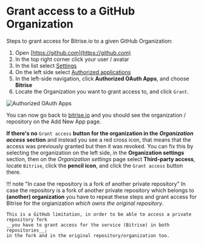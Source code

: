 # Grant access to a GitHub Organization

Steps to grant access for Bitrise.io to a given GitHub Organization:

1. Open [https://github.com](https://github.com)
2. In the top right corner click your user / avatar
3. In the list select [Settings](https://github.com/settings/profile)
4. On the left side select [Authorized applications](https://github.com/settings/applications)
5. In the left-side navigation, click **Authorized OAuth Apps**, and choose **Bitrise**
6. Locate the Organization you want to grant access to, and click `Grant`.

![Authorized OAuth Apps](https://github.com/OrganizationDummy/devcenter/tree/acf5f40e38b6dcf6fe62e839a4c04acb31fdebd2/img/faq/authorized-oauth-apps.png)

You can now go back to [bitrise.io](https://www.bitrise.io) and you should see the organization / repository on the Add New App page.

**If there's no** `Grant access` **button for the organization in the** _**Organization access**_ **section** and instead you see a red cross icon, that means that the access was previously granted but then it was revoked. You can fix this by selecting the organization on the left side, in the **Organization settings** section, then on the _Organization settings_ page select **Third-party access**, locate `Bitrise`, click the **pencil icon**, and click the `Grant access` button there.

!!! note "In case the repository is a fork of another private repository" In case the repository is a fork of another private repository which belongs to **\(another\) organization** you have to repeat these steps and grant access for Bitrise for the orgianization _which owns the original repository_.

```text
This is a GitHub limitation, in order to be able to access a private repository fork
__you have to grant access for the service (Bitrise) in both repositories__;
in the fork and in the original repository/organization too.
```

